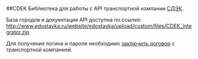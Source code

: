 ##CDEK
Библиотека для работы с API транспортной компании [СДЭК](http://cdek.ru/).

База городов и докуентация API доступна по ссылке: http://www.edostavka.ru/website/edostavka/upload/custom/files/CDEK_integrator.zip

Для получения логина и пароля необходимо [заключить договор](http://www.edostavka.ru/reglament.html) с транспортной компанией.
